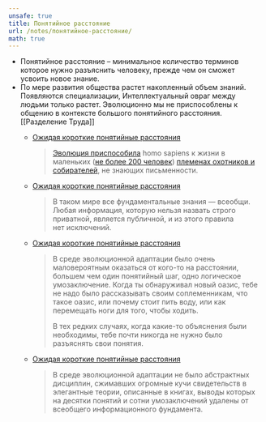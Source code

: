 ```yaml
---
unsafe: true
title: Понятийное расстояние
url: /notes/понятийное-расстояние/
math: true
---
```

<p></p>
<ul>
<li>Понятийное расстояние – минимальное количество терминов которое нужно разъяснить человеку, прежде чем он сможет усвоить новое знание.</li>
<li>
По мере развития общества растет накопленный объем знаний. Появляются специализации, Интеллектуальный овраг между людьми только растет. Эволюционно мы не приспособлены к общению в контексте большого понятийного расстояния. <span class='missing-note'>[[Разделение Труда]]</span><ul>
<li><div class='quote'><p class='quote-source'><a href='/notes/ожидая-короткие-понятийные-расстояния'>Ожидая короткие понятийные расстояния</a></p><blockquote>
<p><a href="https://ru.wikipedia.org/wiki/%D0%AD%D0%B2%D0%BE%D0%BB%D1%8E%D1%86%D0%B8%D0%BE%D0%BD%D0%BD%D0%B0%D1%8F_%D0%BF%D1%81%D0%B8%D1%85%D0%BE%D0%BB%D0%BE%D0%B3%D0%B8%D1%8F">Эволюция приспособила</a> homo sapiens к жизни в маленьких (<a href="http://ru.wikipedia.org/wiki/%D0%A7%D0%B8%D1%81%D0%BB%D0%BE_%D0%94%D0%B0%D0%BD%D0%B1%D0%B0%D1%80%D0%B0">не более 200 человек</a>) <a href="https://ru.wikipedia.org/wiki/%D0%9F%D0%B5%D1%80%D0%B2%D0%BE%D0%B1%D1%8B%D1%82%D0%BD%D0%BE%D0%B5_%D1%87%D0%B5%D0%BB%D0%BE%D0%B2%D0%B5%D1%87%D0%B5%D1%81%D0%BA%D0%BE%D0%B5_%D1%81%D1%82%D0%B0%D0%B4%D0%BE">племенах охотников и собирателей</a>, не знающих письменности.</p>
</blockquote>
</div></li>
<li><div class='quote'><p class='quote-source'><a href='/notes/ожидая-короткие-понятийные-расстояния'>Ожидая короткие понятийные расстояния</a></p><blockquote>
<p>В таком мире все фундаментальные знания — всеобщи. Любая информация, которую нельзя назвать строго приватной, является публичной, и из этого правила нет исключений.</p>
</blockquote>
</div></li>
<li><div class='quote'><p class='quote-source'><a href='/notes/ожидая-короткие-понятийные-расстояния'>Ожидая короткие понятийные расстояния</a></p><blockquote>
<p>В среде эволюционной адаптации было очень маловероятным оказаться от кого-то на расстоянии, большем чем один понятийный шаг, одно логическое умозаключение. Когда ты обнаруживал новый оазис, тебе не надо было рассказывать своим соплеменникам, что такое оазис, или почему стоит пить воду, или как перемещать ноги для того, чтобы ходить. </p>
<p>В тех редких случаях, когда какие-то объяснения были необходимы, тебе почти никогда не нужно было разъяснять свои понятия.</p>
</blockquote>
</div></li>
<li><div class='quote'><p class='quote-source'><a href='/notes/ожидая-короткие-понятийные-расстояния'>Ожидая короткие понятийные расстояния</a></p><blockquote>
<p>В среде эволюционной адаптации не было абстрактных дисциплин, сжимавших огромные кучи свидетельств в элегантные теории, описанные в книгах, выводы которых на десятки понятий и сотни умозаключений удалены от всеобщего информационного фундамента.</p>
</blockquote>
</div></li>
</ul>
</li>
</ul>
